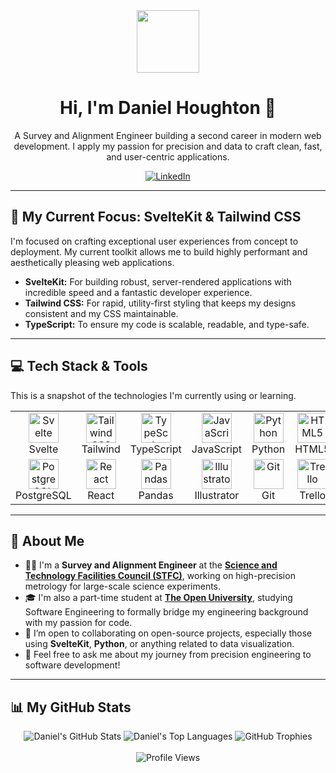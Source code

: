 <div align="center">
  <img src="https://media.giphy.com/media/M9gbBd9nbDrOTu1Mqx/giphy.gif" width="100" />
</div>

<h1 align="center">
  Hi, I'm Daniel Houghton 👋
</h1>

<p align="center">
  A Survey and Alignment Engineer building a second career in modern web development. I apply my passion for precision and data to craft clean, fast, and user-centric applications.
</p>

<p align="center">
  <a href="https://linkedin.com/in/daniel-houghton86" target="_blank">
    <img src="https://img.shields.io/badge/LinkedIn-%230077B5.svg?style=for-the-badge&logo=linkedin&logoColor=white" alt="LinkedIn">
  </a>
</p>

---

## 🚀 My Current Focus: SvelteKit & Tailwind CSS

I'm focused on crafting exceptional user experiences from concept to deployment. My current toolkit allows me to build highly performant and aesthetically pleasing web applications.

-   **SvelteKit:** For building robust, server-rendered applications with incredible speed and a fantastic developer experience.
-   **Tailwind CSS:** For rapid, utility-first styling that keeps my designs consistent and my CSS maintainable.
-   **TypeScript:** To ensure my code is scalable, readable, and type-safe.

---

## 💻 Tech Stack & Tools

This is a snapshot of the technologies I'm currently using or learning.

<table>
  <tr>
    <td align="center" width="96">
      <a href="#-tech-stack">
        <img src="https://cdn.jsdelivr.net/gh/devicons/devicon/icons/svelte/svelte-original.svg" width="48" height="48" alt="Svelte" />
      </a>
      <br>Svelte
    </td>
    <td align="center" width="96">
      <a href="#-tech-stack">
        <img src="https://cdn.jsdelivr.net/gh/devicons/devicon@latest/icons/tailwindcss/tailwindcss-original.svg" width="48" height="48" alt="Tailwind CSS" />
      </a>
      <br>Tailwind
    </td>
    <td align="center" width="96">
      <a href="#-tech-stack">
        <img src="https://cdn.jsdelivr.net/gh/devicons/devicon/icons/typescript/typescript-original.svg" width="48" height="48" alt="TypeScript" />
      </a>
      <br>TypeScript
    </td>
    <td align="center" width="96">
      <a href="#-tech-stack">
        <img src="https://cdn.jsdelivr.net/gh/devicons/devicon/icons/javascript/javascript-original.svg" width="48" height="48" alt="JavaScript" />
      </a>
      <br>JavaScript
    </td>
        <td align="center" width="96">
      <a href="#-tech-stack">
        <img src="https://cdn.jsdelivr.net/gh/devicons/devicon/icons/python/python-original.svg" width="48" height="48" alt="Python" />
      </a>
      <br>Python
    </td>
    <td align="center" width="96">
      <a href="#-tech-stack">
        <img src="https://cdn.jsdelivr.net/gh/devicons/devicon/icons/html5/html5-original.svg" width="48" height="48" alt="HTML5" />
      </a>
      <br>HTML5
    </td>
    <td align="center" width="96">
      <a href="#-tech-stack">
        <img src="https://cdn.jsdelivr.net/gh/devicons/devicon/icons/css3/css3-original.svg" width="48" height="48" alt="CSS3" />
      </a>
      <br>CSS3
    </td>
  </tr>
  <tr>
    <td align="center" width="96">
      <a href="#-tech-stack" >
        <img src="https://cdn.jsdelivr.net/gh/devicons/devicon/icons/postgresql/postgresql-original.svg" width="48" height="48" alt="PostgreSQL" />
      </a>
      <br>PostgreSQL
    </td>
    <td align="center" width="96">
      <a href="#-tech-stack">
        <img src="https://cdn.jsdelivr.net/gh/devicons/devicon/icons/react/react-original.svg" width="48" height="48" alt="React" />
      </a>
      <br>React
    </td>
    <td align="center" width="96">
      <a href="#-tech-stack">
        <img src="https://cdn.jsdelivr.net/gh/devicons/devicon/icons/pandas/pandas-original.svg" width="48" height="48" alt="Pandas" />
      </a>
      <br>Pandas
    </td>
    <td align="center" width="96">
      <a href="#-tech-stack">
        <img src="https://cdn.jsdelivr.net/gh/devicons/devicon/icons/illustrator/illustrator-plain.svg" width="48" height="48" alt="Illustrator" />
      </a>
      <br>Illustrator
    </td>
    <td align="center" width="96">
      <a href="#-tech-stack">
        <img src="https://cdn.jsdelivr.net/gh/devicons/devicon/icons/git/git-original.svg" width="48" height="48" alt="Git" />
      </a>
      <br>Git
    </td>
    <td align="center" width="96">
      <a href="#-tech-stack">
        <img src="https://cdn.jsdelivr.net/gh/devicons/devicon/icons/trello/trello-plain.svg" width="48" height="48" alt="Trello" />
      </a>
      <br>Trello
    </td>
    <td align="center" width="96">
      <a href="#-tech-stack">
        <img src="https://cdn.jsdelivr.net/gh/devicons/devicon/icons/java/java-original.svg" width="48" height="48" alt="Java" />
      </a>
      <br>Java
    </td>
  </tr>
</table>

---

## 🌱 About Me

-   👨‍💻 I'm a **Survey and Alignment Engineer** at the **[Science and Technology Facilities Council (STFC)](https://stfc.ukri.org/)**, working on high-precision metrology for large-scale science experiments.
-   🎓 I'm also a part-time student at **[The Open University](https://open.ac.uk/)**, studying Software Engineering to formally bridge my engineering background with my passion for code.
-   🤝 I’m open to collaborating on open-source projects, especially those using **SvelteKit**, **Python**, or anything related to data visualization.
-   💬 Feel free to ask me about my journey from precision engineering to software development!

---

## 📊 My GitHub Stats

<div align="center">

<img src="https://github-readme-stats.vercel.app/api?username=GambitDan&theme=tokyonight&show_icons=true&hide_border=true&include_all_commits=true&count_private=true" alt="Daniel's GitHub Stats" />

<img src="https://github-readme-stats.vercel.app/api/top-langs/?username=GambitDan&theme=tokyonight&show_icons=true&hide_border=true&layout=compact&langs_count=8&count_private=true" alt="Daniel's Top Languages" />

<img src="https://github-profile-trophy.vercel.app/?username=GambitDan&theme=tokyonight&row=1&column=7&no-frame=true&no-bg=true" alt="GitHub Trophies" />

</div>

<br>

<div align="center">
  <img src="https://visitcount.itsvg.in/api?id=GambitDan&icon=2&color=5" alt="Profile Views"/>
</div>

